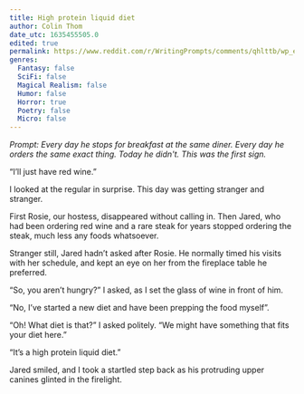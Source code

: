 ```yaml
---
title: High protein liquid diet 
author: Colin Thom
date_utc: 1635455505.0
edited: true
permalink: https://www.reddit.com/r/WritingPrompts/comments/qhlttb/wp_every_day_he_stops_for_breakfast_at_the_same/
genres:
  Fantasy: false
  SciFi: false
  Magical Realism: false
  Humor: false
  Horror: true
  Poetry: false
  Micro: false
---
```


_Prompt: Every day he stops for breakfast at the same diner. Every day he orders the same exact thing. Today he didn't. This was the first sign._

“I’ll just have red wine.”

I looked at the regular in surprise. This day was getting stranger and stranger.

First Rosie, our hostess, disappeared without calling in. Then Jared, who had been ordering red wine and a rare steak for years stopped ordering the steak, much less any foods whatsoever.

Stranger still, Jared hadn’t asked after Rosie. He normally timed his visits with her schedule, and kept an eye on her from the fireplace table he preferred.

“So, you aren’t hungry?” I asked, as I set the glass of wine in front of him.

“No, I’ve started a new diet and have been prepping the food myself”.

“Oh! What diet is that?” I asked politely. “We might have something that fits your diet here.”

“It’s a high protein liquid diet.”

Jared smiled, and I took a startled step back as his protruding upper canines glinted in the firelight.
